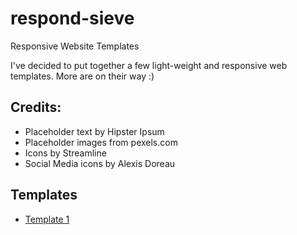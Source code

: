 # respond-sieve
Responsive Website Templates

I've decided to put together a few light-weight and responsive web templates. More are on their way :)

## Credits:
* Placeholder text by Hipster Ipsum
* Placeholder images from pexels.com
* Icons by Streamline
* Social Media icons by Alexis Doreau

## Templates
* [Template 1](http://megancoyle.github.io/respond-sieve/template-01/index.html)
